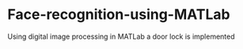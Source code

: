 # Face-recognition-using-MATLab
Using digital image processing in MATLab a door lock is implemented
